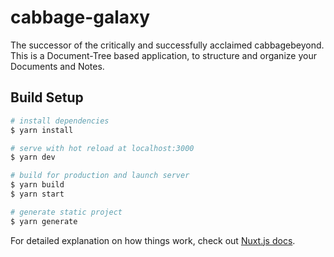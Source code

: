 # cabbage-galaxy
The successor of the critically and successfully acclaimed cabbagebeyond.
This is a Document-Tree based application, to structure and organize your Documents and Notes.

## Build Setup

```bash
# install dependencies
$ yarn install

# serve with hot reload at localhost:3000
$ yarn dev

# build for production and launch server
$ yarn build
$ yarn start

# generate static project
$ yarn generate
```

For detailed explanation on how things work, check out [Nuxt.js docs](https://nuxtjs.org).
